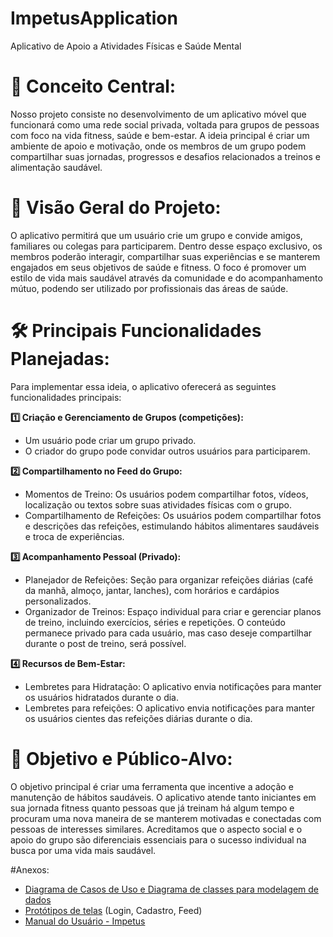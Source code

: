 # ImpetusApplication
Aplicativo de Apoio a Atividades Físicas e Saúde Mental

# 🎯 Conceito Central:
Nosso projeto consiste no desenvolvimento de um aplicativo móvel que funcionará como uma rede social privada, voltada para grupos de pessoas com foco na vida fitness, saúde e bem-estar. A ideia principal é criar um ambiente de apoio e motivação, onde os membros de um grupo podem compartilhar suas jornadas, progressos e desafios relacionados a treinos e alimentação saudável.

# 📝 Visão Geral do Projeto:
O aplicativo permitirá que um usuário crie um grupo e convide amigos, familiares ou colegas para participarem. Dentro desse espaço exclusivo, os membros poderão interagir, compartilhar suas experiências e se manterem engajados em seus objetivos de saúde e fitness. O foco é promover um estilo de vida mais saudável através da comunidade e do acompanhamento mútuo, podendo ser utilizado por profissionais das áreas de saúde.
      
# 🛠️ Principais Funcionalidades Planejadas:
Para implementar essa ideia, o aplicativo oferecerá as seguintes funcionalidades principais:

**1️⃣ Criação e Gerenciamento de Grupos (competições):**
- Um usuário pode criar um grupo privado.
- O criador do grupo pode convidar outros usuários para participarem.

**2️⃣ Compartilhamento no Feed do Grupo:**
- Momentos de Treino: Os usuários podem compartilhar fotos, vídeos, localização ou textos sobre suas atividades físicas com o grupo.
- Compartilhamento de Refeições: Os usuários podem compartilhar fotos e descrições das refeições, estimulando hábitos alimentares saudáveis e troca de experiências.

**3️⃣ Acompanhamento Pessoal (Privado):**
- Planejador de Refeições: Seção para organizar refeições diárias (café da manhã, almoço, jantar, lanches), com horários e cardápios personalizados.
- Organizador de Treinos: Espaço individual para criar e gerenciar planos de treino, incluindo exercícios, séries e repetições. O conteúdo permanece privado para cada usuário, mas caso deseje compartilhar durante o post de treino, será possível.

**4️⃣ Recursos de Bem-Estar:**
- Lembretes para Hidratação: O aplicativo envia notificações para manter os usuários hidratados durante o dia.
- Lembretes para refeições: O aplicativo envia notificações para manter os usuários cientes das refeições diárias durante o dia.

# 👥 Objetivo e Público-Alvo:
O objetivo principal é criar uma ferramenta que incentive a adoção e manutenção de hábitos saudáveis. O aplicativo atende tanto iniciantes em sua jornada fitness quanto pessoas que já treinam há algum tempo e procuram uma nova maneira de se manterem motivadas e conectadas com pessoas de interesses similares. Acreditamos que o aspecto social e o apoio do grupo são diferenciais essenciais para o sucesso individual na busca por uma vida mais saudável.

#Anexos:
- [Diagrama de Casos de Uso e Diagrama de classes para modelagem de dados](https://www.canva.com/design/DAGnQzlDgCQ/2OQ3NgsN1MA9wy3Vq5TteA/view?utm_content=DAGnQzlDgCQ&utm_campaign=designshare&utm_medium=link2&utm_source=uniquelinks&utlId=h4859d73653#3)  
- [Protótipos de telas](https://www.figma.com/proto/qPLWnMVyUlS4DlqEVupjgn/IMPECTUS?node-id=36-3&t=cypSRQvQKIBYUWyA-0&scaling=scale-down&content-scaling=fixed&page-id=36%3A2&starting-point-node-id=36%3A3&show-proto-sidebar=1) (Login, Cadastro, Feed)
- [Manual do Usuário - Impetus](https://drive.google.com/file/d/167hfQAAKIkgHlhHNZTyHXWtn9vtS1b8p/view?usp=sharing)

